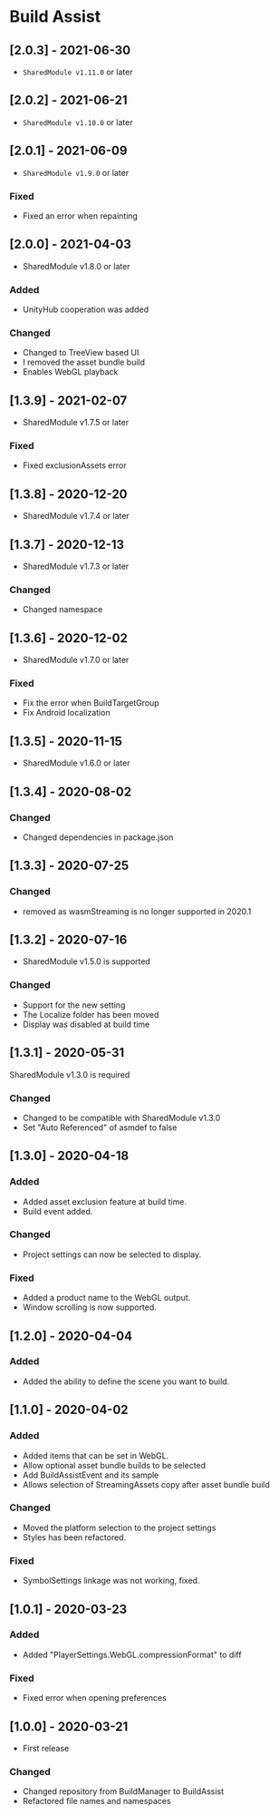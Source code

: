 # Build Assist

## [2.0.3] - 2021-06-30
- `SharedModule v1.11.0` or later

## [2.0.2] - 2021-06-21
- `SharedModule v1.10.0` or later

## [2.0.1] - 2021-06-09
- `SharedModule v1.9.0` or later

### Fixed
- Fixed an error when repainting

## [2.0.0] - 2021-04-03
- SharedModule v1.8.0 or later

### Added
- UnityHub cooperation was added

### Changed
- Changed to TreeView based UI
- I removed the asset bundle build
- Enables WebGL playback

## [1.3.9] - 2021-02-07
- SharedModule v1.7.5 or later

### Fixed
- Fixed exclusionAssets error

## [1.3.8] - 2020-12-20
- SharedModule v1.7.4 or later

## [1.3.7] - 2020-12-13
- SharedModule v1.7.3 or later

### Changed
- Changed namespace

## [1.3.6] - 2020-12-02
- SharedModule v1.7.0 or later

### Fixed
- Fix the error when BuildTargetGroup
- Fix Android localization

## [1.3.5] - 2020-11-15
- SharedModule v1.6.0 or later

## [1.3.4] - 2020-08-02

### Changed
- Changed dependencies in package.json

## [1.3.3] - 2020-07-25

### Changed
- removed as wasmStreaming is no longer supported in 2020.1

## [1.3.2] - 2020-07-16
- SharedModule v1.5.0 is supported

### Changed
- Support for the new setting
- The Localize folder has been moved
- Display was disabled at build time

## [1.3.1] - 2020-05-31
SharedModule v1.3.0 is required

### Changed
- Changed to be compatible with SharedModule v1.3.0
- Set "Auto Referenced" of asmdef to false

## [1.3.0] - 2020-04-18

### Added
- Added asset exclusion feature at build time.
- Build event added.

### Changed
- Project settings can now be selected to display.

### Fixed
- Added a product name to the WebGL output.
- Window scrolling is now supported.

## [1.2.0] - 2020-04-04

### Added
- Added the ability to define the scene you want to build.

## [1.1.0] - 2020-04-02

### Added
- Added items that can be set in WebGL.
- Allow optional asset bundle builds to be selected
- Add BuildAssistEvent and its sample
- Allows selection of StreamingAssets copy after asset bundle build

### Changed
- Moved the platform selection to the project settings
- Styles has been refactored.

### Fixed
- SymbolSettings linkage was not working, fixed.

## [1.0.1] - 2020-03-23

### Added
- Added "PlayerSettings.WebGL.compressionFormat" to diff

### Fixed
- Fixed error when opening preferences

## [1.0.0] - 2020-03-21
- First release

### Changed
- Changed repository from BuildManager to BuildAssist
- Refactored file names and namespaces